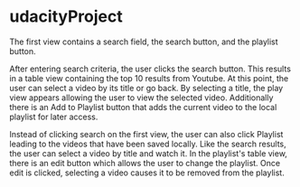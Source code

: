 # udacityProject

The first view contains a search field, the search button, and the playlist button. 

After entering search criteria, the user clicks the search button. This results in a table view containing the top 10 results from Youtube. At this point, the user can select a video by its title or go back. By selecting a title, the play view appears allowing the user to view the selected video. Additionally there is an Add to Playlist button that adds the current video to the local playlist for later access. 

Instead of clicking search on the first view, the user can also click Playlist leading to the videos that have been saved locally. Like the search results, the user can select a video by title and watch it. In the playlist's table view, there is an edit button which allows the user to change the playlist. Once edit is clicked, selecting a video causes it to be removed from the playlist.